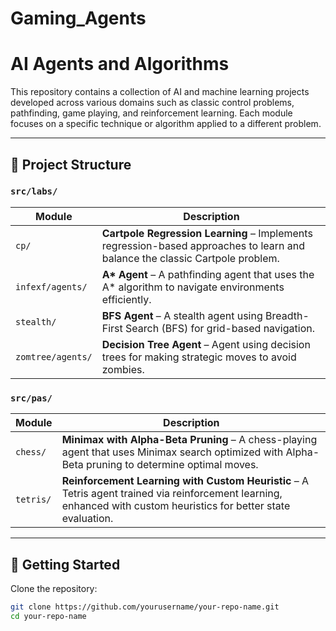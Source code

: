 # Gaming_Agents

# AI Agents and Algorithms

This repository contains a collection of AI and machine learning projects developed across various domains such as classic control problems, pathfinding, game playing, and reinforcement learning. Each module focuses on a specific technique or algorithm applied to a different problem.

---

## 📁 Project Structure

### `src/labs/`

| Module | Description |
|--------|-------------|
| `cp/` | **Cartpole Regression Learning** – Implements regression-based approaches to learn and balance the classic Cartpole problem. |
| `infexf/agents/` | **A\* Agent** – A pathfinding agent that uses the A* algorithm to navigate environments efficiently. |
| `stealth/` | **BFS Agent** – A stealth agent using Breadth-First Search (BFS) for grid-based navigation. |
| `zomtree/agents/` | **Decision Tree Agent** – Agent using decision trees for making strategic moves to avoid zombies. |

### `src/pas/`

| Module | Description |
|--------|-------------|
| `chess/` | **Minimax with Alpha-Beta Pruning** – A chess-playing agent that uses Minimax search optimized with Alpha-Beta pruning to determine optimal moves. |
| `tetris/` | **Reinforcement Learning with Custom Heuristic** – A Tetris agent trained via reinforcement learning, enhanced with custom heuristics for better state evaluation. |

---

## 🚀 Getting Started

Clone the repository:

```bash
git clone https://github.com/yourusername/your-repo-name.git
cd your-repo-name
